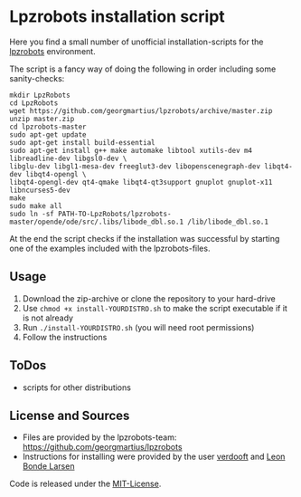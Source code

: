# Lpzrobots installation script

Here you find a small number of unofficial installation-scripts for the [lpzrobots](http://robot.informatik.uni-leipzig.de/software/) environment.

The script is a fancy way of doing the following in order including some sanity-checks:

	mkdir LpzRobots
	cd LpzRobots
	wget https://github.com/georgmartius/lpzrobots/archive/master.zip
	unzip master.zip
	cd lpzrobots-master
	sudo apt-get update
	sudo apt-get install build-essential
	sudo apt-get install g++ make automake libtool xutils-dev m4 libreadline-dev libgsl0-dev \
	libglu-dev libgl1-mesa-dev freeglut3-dev libopenscenegraph-dev libqt4-dev libqt4-opengl \
	libqt4-opengl-dev qt4-qmake libqt4-qt3support gnuplot gnuplot-x11 libncurses5-dev
	make
	sudo make all
	sudo ln -sf PATH-TO-LpzRobots/lpzrobots-master/opende/ode/src/.libs/libode_dbl.so.1 /lib/libode_dbl.so.1

At the end the script checks if the installation was successful by starting one of the examples included with the lpzrobots-files.

## Usage

1. Download the zip-archive or clone the repository to your hard-drive
2. Use `chmod +x install-YOURDISTRO.sh` to make the script executable if it is not already
3. Run `./install-YOURDISTRO.sh` (you will need root permissions)
4. Follow the instructions

## ToDos

* scripts for other distributions

## License and Sources

* Files are provided by the lpzrobots-team: https://github.com/georgmartius/lpzrobots
* Instructions for installing were provided by the user [verdooft](https://forum.ubuntuusers.de/topic/e-paket-guilogger-kann-nicht-gefunden-werden/) and [Leon Bonde Larsen](http://manoonpong.com/MOROCO/lpz_guide.txt)

Code is released under the [MIT-License](https://opensource.org/licenses/MIT).

